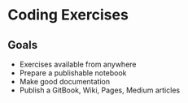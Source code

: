 # Coding Exercises

## Goals

- Exercises available from anywhere
- Prepare a publishable notebook
- Make good documentation
- Publish a GitBook, Wiki, Pages, Medium articles
